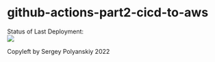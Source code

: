 # github-actions-part2-cicd-to-aws




Status of Last Deployment:<br>
<img src="https://github.com/OneMasterLomaster/github-actions-part2-cicd-to-aws/workflows/CI-CD-Pipeline-to-AWS-ElasticBeastalk/badge.svg?branch=main"><br>


Copyleft by Sergey Polyanskiy 2022
